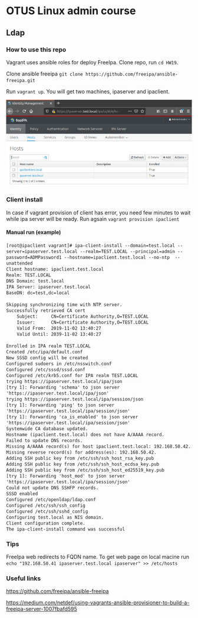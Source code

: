
# OTUS Linux admin course

## Ldap

### How to use this repo

Vagrant uses ansible roles for deploy FreeIpa. Clone repo, run `cd HW19`.

Clone ansible freeipa `git clone https://github.com/freeipa/ansible-freeipa.git`

Run `vagrant up`. You will get two machines, ipaserver and ipaclient.

![FreeIPA](./ipa_ldap.jpg?raw=true "Free IPA web page example")

### Client install

In case if vagrant provision of client has error, you need few minutes to wait while ipa server will be ready. Run agsain `vagrant provision ipaclient`

#### Manual run (example)

```
[root@ipaclient vagrant]# ipa-client-install --domain=test.local --server=ipaserver.test.local --realm=TEST.LOCAL --principal=admin --password=ADMPassword1 --hostname=ipaclient.test.local --no-ntp  --unattended
Client hostname: ipaclient.test.local
Realm: TEST.LOCAL
DNS Domain: test.local
IPA Server: ipaserver.test.local
BaseDN: dc=test,dc=local

Skipping synchronizing time with NTP server.
Successfully retrieved CA cert
    Subject:     CN=Certificate Authority,O=TEST.LOCAL
    Issuer:      CN=Certificate Authority,O=TEST.LOCAL
    Valid From:  2019-11-02 13:40:27
    Valid Until: 2039-11-02 13:40:27

Enrolled in IPA realm TEST.LOCAL
Created /etc/ipa/default.conf
New SSSD config will be created
Configured sudoers in /etc/nsswitch.conf
Configured /etc/sssd/sssd.conf
Configured /etc/krb5.conf for IPA realm TEST.LOCAL
trying https://ipaserver.test.local/ipa/json
[try 1]: Forwarding 'schema' to json server 'https://ipaserver.test.local/ipa/json'
trying https://ipaserver.test.local/ipa/session/json
[try 1]: Forwarding 'ping' to json server 'https://ipaserver.test.local/ipa/session/json'
[try 1]: Forwarding 'ca_is_enabled' to json server 'https://ipaserver.test.local/ipa/session/json'
Systemwide CA database updated.
Hostname (ipaclient.test.local) does not have A/AAAA record.
Failed to update DNS records.
Missing A/AAAA record(s) for host ipaclient.test.local: 192.168.50.42.
Missing reverse record(s) for address(es): 192.168.50.42.
Adding SSH public key from /etc/ssh/ssh_host_rsa_key.pub
Adding SSH public key from /etc/ssh/ssh_host_ecdsa_key.pub
Adding SSH public key from /etc/ssh/ssh_host_ed25519_key.pub
[try 1]: Forwarding 'host_mod' to json server 'https://ipaserver.test.local/ipa/session/json'
Could not update DNS SSHFP records.
SSSD enabled
Configured /etc/openldap/ldap.conf
Configured /etc/ssh/ssh_config
Configured /etc/ssh/sshd_config
Configuring test.local as NIS domain.
Client configuration complete.
The ipa-client-install command was successful
```

### Tips

FreeIpa web redirects to FQDN name. To get web page on local macine run `echo "192.168.50.41 ipaserver.test.local ipaserver" >> /etc/hosts`

### Useful links

https://github.com/freeipa/ansible-freeipa

https://medium.com/netdef/using-vagrants-ansible-provisioner-to-build-a-freeipa-server-1007fbafd595